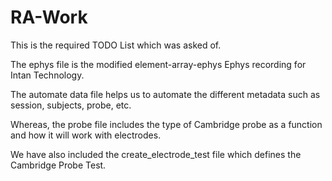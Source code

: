 # RA-Work

This is the required TODO List which was asked of.

The ephys file is the modified element-array-ephys Ephys recording for Intan Technology.

The automate data file helps us to automate the different metadata such as session, subjects, probe, etc.

Whereas, the probe file includes the type of Cambridge probe as a function and how it will work with electrodes.

We have also included the create_electrode_test file which defines the Cambridge Probe Test.
